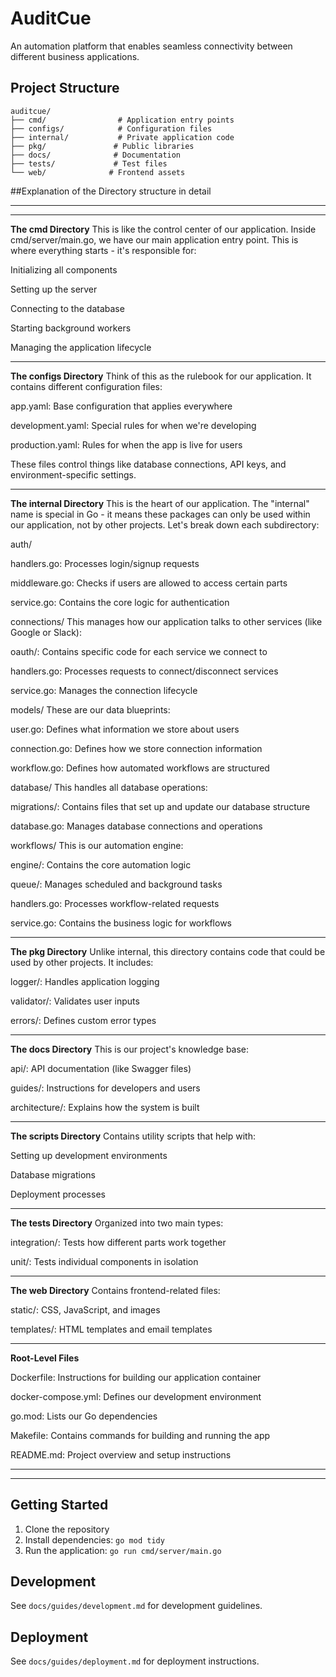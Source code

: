 # AuditCue

An automation platform that enables seamless connectivity between different business applications.

## Project Structure

```
auditcue/
├── cmd/                # Application entry points
├── configs/            # Configuration files
├── internal/           # Private application code
├── pkg/               # Public libraries
├── docs/              # Documentation
├── tests/             # Test files
└── web/              # Frontend assets
```

##Explanation of the Directory structure in detail

------------------------------------------------------------------------------------------------------------------------------------------------
------------------------------------------------------------------------------------------------------------------------------------------------

**The cmd Directory**
This is like the control center of our application. Inside cmd/server/main.go, we have our main application entry point. This is where everything starts - it's responsible for:

Initializing all components

Setting up the server

Connecting to the database

Starting background workers

Managing the application lifecycle

------------------------------------------------------------------------

**The configs Directory**
Think of this as the rulebook for our application. It contains different configuration files:

app.yaml: Base configuration that applies everywhere

development.yaml: Special rules for when we're developing

production.yaml: Rules for when the app is live for users

These files control things like database connections, API keys, and environment-specific settings.

------------------------------------------------------------------------------------------------------------------------------------------------------------------------------------------------------------------------

**The internal Directory**
This is the heart of our application. The "internal" name is special in Go - it means these packages can only be used within our application, not by other projects. Let's break down each subdirectory:

auth/

handlers.go: Processes login/signup requests

middleware.go: Checks if users are allowed to access certain parts

service.go: Contains the core logic for authentication


connections/
This manages how our application talks to other services (like Google or Slack):

oauth/: Contains specific code for each service we connect to

handlers.go: Processes requests to connect/disconnect services

service.go: Manages the connection lifecycle


models/
These are our data blueprints:

user.go: Defines what information we store about users

connection.go: Defines how we store connection information

workflow.go: Defines how automated workflows are structured


database/
This handles all database operations:

migrations/: Contains files that set up and update our database structure

database.go: Manages database connections and operations


workflows/
This is our automation engine:

engine/: Contains the core automation logic

queue/: Manages scheduled and background tasks

handlers.go: Processes workflow-related requests

service.go: Contains the business logic for workflows

---------------------------------------------------------------------------------------------------

**The pkg Directory**
Unlike internal, this directory contains code that could be used by other projects. It includes:

logger/: Handles application logging

validator/: Validates user inputs

errors/: Defines custom error types

------------------------------------------------------------------------

**The docs Directory**
This is our project's knowledge base:

api/: API documentation (like Swagger files)

guides/: Instructions for developers and users

architecture/: Explains how the system is built

------------------------------------------------------------------------

**The scripts Directory**
Contains utility scripts that help with:

Setting up development environments

Database migrations

Deployment processes

------------------------------------------------------------------------

**The tests Directory**
Organized into two main types:

integration/: Tests how different parts work together

unit/: Tests individual components in isolation

------------------------------------------------------------------------

**The web Directory**
Contains frontend-related files:

static/: CSS, JavaScript, and images

templates/: HTML templates and email templates

------------------------------------------------------------------------

**Root-Level Files**

Dockerfile: Instructions for building our application container

docker-compose.yml: Defines our development environment

go.mod: Lists our Go dependencies

Makefile: Contains commands for building and running the app

README.md: Project overview and setup instructions

------------------------------------------------------------------------------------------------------------------------------------------------
------------------------------------------------------------------------------------------------------------------------------------------------

## Getting Started

1. Clone the repository
2. Install dependencies: `go mod tidy`
3. Run the application: `go run cmd/server/main.go`

## Development

See `docs/guides/development.md` for development guidelines.

## Deployment

See `docs/guides/deployment.md` for deployment instructions.

